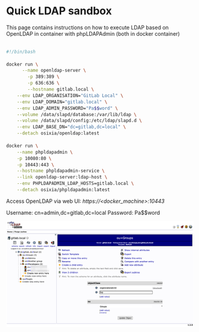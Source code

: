 # Quick LDAP sandbox

This page contains instructions on how to execute LDAP based on OpenLDAP in container with phpLDAPAdmin (both in docker container)

```bash

#!/bin/bash

docker run \
      --name openldap-server \
        -p 389:389 \
        -p 636:636 \
        --hostname gitlab.local \
	--env LDAP_ORGANISATION="GitLab Local" \
	--env LDAP_DOMAIN="gitlab.local" \
	--env LDAP_ADMIN_PASSWORD="Pa$$word" \
    --volume /data/slapd/database:/var/lib/ldap \
    --volume /data/slapd/config:/etc/ldap/slapd.d \
    --env LDAP_BASE_DN="dc=gitlab,dc=local" \
	--detach osixia/openldap:latest

docker run \
    --name phpldapadmin \
    -p 10080:80 \
    -p 10443:443 \
    --hostname phpldapadmin-service \
    --link openldap-server:ldap-host \
    --env PHPLDAPADMIN_LDAP_HOSTS=gitlab.local \
    --detach osixia/phpldapadmin:latest

```

Access OpenLDAP via web UI: *https://<docker_machine>:10443*

Username: cn=admin,dc=gitlab,dc=local
Password: Pa$$word

![OpenLDAP](.attachments/openldap-rails.png)